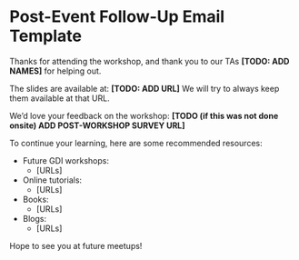 # Post-Event Follow-Up Email Template

Thanks for attending the workshop, and thank you to our TAs **[TODO: ADD NAMES]** for helping out.

The slides are available at:
**[TODO: ADD URL]**
We will try to always keep them available at that URL.

We’d love your feedback on the workshop: **[TODO (if this was not done onsite) ADD POST-WORKSHOP SURVEY URL]** 

To continue your learning, here are some recommended resources:
* Future GDI workshops:
	* [URLs]
* Online tutorials:
	* [URLs]
* Books:
	* [URLs]
* Blogs:
	* [URLs]

Hope to see you at future meetups!